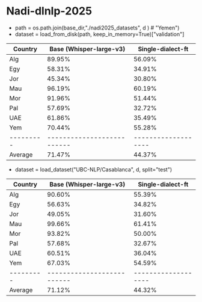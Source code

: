 # Nadi-dlnlp-2025

- path = os.path.join(base_dir,"./nadi2025_datasets", d ) # "Yemen")
- dataset = load_from_disk(path, keep_in_memory=True)["validation"]

| Country | Base (Whisper-large-v3) | Single-dialect-ft |
|---------|--------------------------|-------------------|
| Alg     | 89.95%                   | 56.09%            |
| Egy     | 58.31%                   | 34.91%            |
| Jor     | 45.34%                   | 30.80%            |
| Mau     | 96.19%                   | 60.19%            |
| Mor     | 91.96%                   | 51.44%            |
| Pal     | 57.69%                   | 32.72%            |
| UAE     | 61.86%                   | 35.49%            |
| Yem     | 70.44%                   | 55.28%            |
|---------|--------------------------|-------------------|
| Average | 71.47%                   | 44.37%            |


- dataset = load_dataset("UBC-NLP/Casablanca", d, split="test")

| Country | Base (Whisper-large-v3) | Single-dialect-ft |
|---------|--------------------------|-------------------|
| Alg     | 90.60%                   | 55.39%            |
| Egy     | 56.63%                   | 34.82%            |
| Jor     | 49.05%                   | 31.60%            |
| Mau     | 99.66%                   | 61.41%            |
| Mor     | 93.82%                   | 50.00%            |
| Pal     | 57.68%                   | 32.67%            |
| UAE     | 60.51%                   | 36.04%            |
| Yem     | 67.03%                   | 54.59%            |
|---------|--------------------------|-------------------|
| Average | 71.12%                   | 44.32%            |
